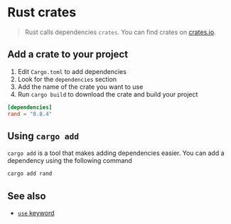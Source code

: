 # Rust crates

> Rust calls dependencies `crates`. You can find crates on [crates.io](https://crates.io).

## Add a crate to your project

1. Edit `Cargo.toml` to add dependencies
2. Look for the `dependencies` section
3. Add the name of the crate you want to use
4. Run `cargo build` to download the crate and build your project

```toml
[dependencies]
rand = "0.8.4"
```

## Using `cargo add`

`cargo add` is a tool that makes adding dependencies easier. You can add a dependency using the following command

```bash
cargo add rand
```

## See also

- [`use` keyword](use.md)
